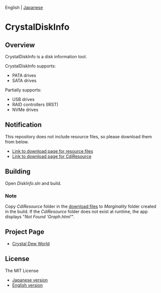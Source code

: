 English | [Japanese](./README.ja.md)

# CrystalDiskInfo

## Overview
CrystalDiskInfo is a disk information tool.

CrystalDiskInfo supports:
- PATA drives
- SATA drives

Partially supports:
- USB drives
- RAID controllers (IRST)
- NVMe drives

## Notification
This repository does not include resource files, so please download them from below.
- [Link to download page for resource files](https://crystalmark.info/redirect.php?product=CrystalDiskInfoSrc)
- [Link to download page for CdiResource](https://crystalmark.info/redirect.php?product=CrystalDiskInfo)

## Building

Open *DiskInfo.sln* and build.

### Note
Copy *CdiResource* folder in the [download files](https://crystalmark.info/redirect.php?product=CrystalDiskInfoSrc) to *Marginality* folder created in the build. If the *CdiResource* folder does not exist at runtime, the app displays "*Not Found 'Graph.html'*".

## Project Page
- [Crystal Dew World](https://crystalmark.info/)

## License
The MIT License
- [Japanese version](https://crystalmark.info/ja/software/crystaldiskinfo/crystaldiskinfo-license/)
- [English version](https://crystalmark.info/en/software/crystaldiskinfo/crystaldiskinfo-license/)
